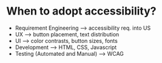 # When to adopt accessibility?

- Requirement Engineering --> accessibility req. into US
- UX --> button placement, text distribution
- UI --> color contrasts, button sizes, fonts
- Development --> HTML, CSS, Javascript
- Testing (Automated and Manual) --> WCAG 
